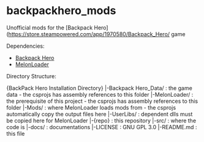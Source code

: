 # backpackhero_mods
Unofficial mods for the [Backpack Hero](https://store.steampowered.com/app/1970580/Backpack_Hero/ game


Dependencies: 
  * [Backpack Hero](https://store.steampowered.com/app/1970580/Backpack_Hero/)
  * [MelonLoader](https://github.com/LavaGang/MelonLoader)




Directory Structure: 

{BackPack Hero Installation Directory}
  |-Backpack Hero_Data/ : the game data - the csprojs has assembly references to this folder
  |-MelonLoader/ : the prerequisite of this project - the csprojs has assembly references to this folder
  |-Mods/ : where MelonLoader loads mods from - the csprojs automatically copy the output files here
  |-UserLibs/ : dependent dlls must be copied here for MelonLoader 
  |-{repo} : this repository
      |-src/ : where the code is
      |-docs/ : documentations
      |-LICENSE : GNU GPL 3.0 
      |-README.md : this file
      



